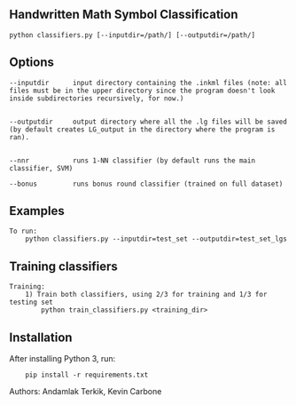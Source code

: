 ## Handwritten Math Symbol Classification

    python classifiers.py [--inputdir=/path/] [--outputdir=/path/]

## Options
    --inputdir      input directory containing the .inkml files (note: all files must be in the upper directory since the program doesn't look inside subdirectories recursively, for now.)

    
    --outputdir     output directory where all the .lg files will be saved (by default creates LG_output in the directory where the program is ran).


    --nnr           runs 1-NN classifier (by default runs the main classifier, SVM) 

    --bonus         runs bonus round classifier (trained on full dataset)



## Examples

    To run:
        python classifiers.py --inputdir=test_set --outputdir=test_set_lgs


## Training classifiers
    Training:
        1) Train both classifiers, using 2/3 for training and 1/3 for testing set
            python train_classifiers.py <training_dir>
            
## Installation
After installing Python 3, run:

        pip install -r requirements.txt

Authors: Andamlak Terkik, Kevin Carbone


